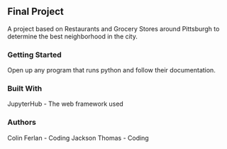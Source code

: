 ## Final Project
A project based on Restaurants and Grocery Stores around Pittsburgh to determine the best neighborhood in the city.

### Getting Started
Open up any program that runs python and follow their documentation.

### Built With
JupyterHub - The web framework used

### Authors
Colin Ferlan - Coding
Jackson Thomas - Coding